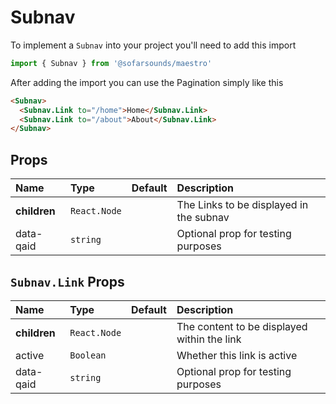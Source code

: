 # Subnav

To implement a `Subnav` into your project you'll need to add this import
```js
import { Subnav } from '@sofarsounds/maestro'
```

After adding the import you can use the Pagination simply like this
```html
<Subnav>
  <Subnav.Link to="/home">Home</Subnav.Link>
  <Subnav.Link to="/about">About</Subnav.Link>
</Subnav>
```

## Props

| Name          | Type         | Default         | Description                      |
| :------------ | :-----       | :-------------- | :------------------------------- |
| **children**  | `React.Node` |                 | The Links to be displayed in the subnav
| data-qaid     | `string`     |                 | Optional prop for testing purposes


## `Subnav.Link` Props

| Name          | Type         | Default         | Description                      |
| :------------ | :-----       | :-------------- | :------------------------------- |
| **children**  | `React.Node` |                 | The content to be displayed within the link
| active        | `Boolean`    |                 | Whether this link is active
| data-qaid     | `string`     |                 | Optional prop for testing purposes
